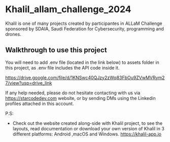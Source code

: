 # Khalil_allam_challenge_2024

Khalil is one of many projects created by participantes in ALLaM Challenge sponsored by SDAIA, Saudi Federation for Cybersecurity, programming and drones.

## Walkthrough to use this project

You will need to add .env file (located in the link below) to assets folder in this project,
as .env file includes the API code inside it.

https://drive.google.com/file/d/1KNSwc40QJzy2zWq83FbOu9ZVwMVRym27/view?usp=drive_link

If any help needed, please do not hesitate contacting with us via https://starcodedev.com website,
or by sending DMs using the Linkedin profiles attached in this account.

P.S:
- Check out the website created along-side with Khalil project, to see the layouts, read documentation or
download your own version of Khalil in 3 different platforms: Android ,macOS and Windows.
https://khalil-app.io
